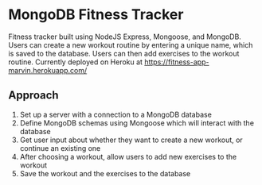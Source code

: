 # MongoDB Fitness Tracker
Fitness tracker built using NodeJS Express, Mongoose, and MongoDB. Users can create a new workout routine by entering a unique name, which is saved to the database. Users can then add exercises to the workout routine.
Currently deployed on Heroku at https://fitness-app-marvin.herokuapp.com/

## Approach
1. Set up a server with a connection to a MongoDB database
2. Define MongoDB schemas using Mongoose which will interact with the database
3. Get user input about whether they want to create a new workout, or continue an existing one
4. After choosing a workout, allow users to add new exercises to the workout
5. Save the workout and the exercises to the database

